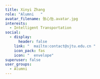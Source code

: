 ```yaml
---
title: Xinyi Zhang
role: "Alumni   "
avatar_filename: 张心怡.avatar.jpg
interests:
  - Intelligent Transportation
social:
  - display:
      header: false
    link: "  mailto:contact@sjtu.edu.cn "
    icon_pack: fas
    icon: "  envelope"
superuser: false
user_groups:
  - Alumni
---
```


